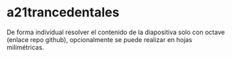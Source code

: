 # a21trancedentales
De forma individual resolver el contenido de la diapositiva solo con octave (enlace repo github), opcionalmente se puede realizar en hojas milimétricas.

